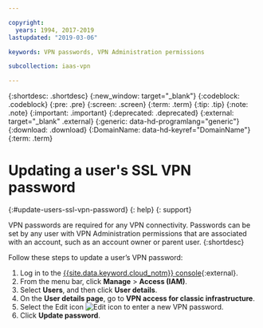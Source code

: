 ```yaml
---

copyright:
  years: 1994, 2017-2019
lastupdated: "2019-03-06"

keywords: VPN passwords, VPN Administration permissions

subcollection: iaas-vpn

---
```


{:shortdesc: .shortdesc}
{:new_window: target="_blank"}
{:codeblock: .codeblock}
{:pre: .pre}
{:screen: .screen}
{:term: .term}
{:tip: .tip}
{:note: .note}
{:important: .important}
{:deprecated: .deprecated}
{:external: target="_blank" .external}
{:generic: data-hd-programlang="generic"}
{:download: .download}
{:DomainName: data-hd-keyref="DomainName"}
{:term: .term}

# Updating a user's SSL VPN password
{:#update-users-ssl-vpn-password}
{: help}
{: support}

VPN passwords are required for any VPN connectivity. Passwords can be set by any user with VPN Administration permissions that are associated with an account, such as an account owner or parent user.
{:shortdesc}

Follow these steps to update a user’s VPN password:

1. Log in to the [{{site.data.keyword.cloud_notm}} console](https://{DomainName}/){:external}.
1. From the menu bar, click **Manage** &gt; **Access (IAM)**.
2. Select **Users**, and then click **User details**.
3. On the **User details page**, go to **VPN access for classic infrastructure**.
4. Select the Edit icon ![Edit icon](../images/icon_write.svg) to enter a new VPN password.
5. Click **Update password**.

